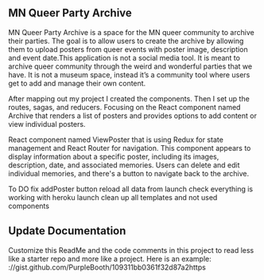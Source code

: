 ## MN Queer Party Archive
MN Queer Party Archive is a space for the MN queer community to archive their parties.  The goal is to allow users to create the archive by allowing them to upload posters from queer events with poster image, description and event date.This application is not a social media tool. It is meant to archive queer community through the weird and wonderful parties that we have. It is not a museum space, instead it’s a community tool where users get to add and manage their own content. 

After mapping out my project I created the components. 
Then I set up the routes, sagas, and reducers. Focusing on the React component named Archive that renders a list of posters and provides options to add content or view individual posters. 

React component named ViewPoster that is using Redux for state management and React Router for navigation. This component appears to display information about a specific poster, including its images, description, date, and associated memories. Users can delete and edit individual memories, and there's a button to navigate back to the archive.

To DO 
fix addPoster button
reload all data from launch
check everything is working with heroku launch
clean up all templates and not used components




## Update Documentation

Customize this ReadMe and the code comments in this project to read less like a starter repo and more like a project. Here is an example: ://gist.github.com/PurpleBooth/109311bb0361f32d87a2https
